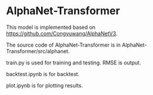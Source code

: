 # AlphaNet-Transformer

This model is implemented based on https://github.com/Congyuwang/AlphaNetV3.

The source code of AlphaNet-Transformer is in AlphaNet-Transformer/src/alphanet.

train.py is used for training and testing. RMSE is output.

backtest.ipynb is for backtest.

plot.ipynb is for plotting results.
